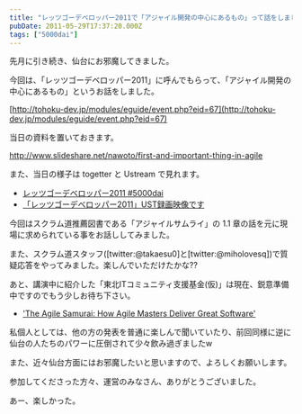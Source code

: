 ```yaml
---
title: "レッツゴーデベロッパー2011で「アジャイル開発の中心にあるもの」って話をしました"
pubDate: 2011-05-29T17:37:20.000Z
tags: ["5000dai"]
---
```


先月に引き続き、仙台にお邪魔してきました。

今回は、「レッツゴーデベロッパー2011」に呼んでもらって、「アジャイル開発の中心にあるもの」というお話をしました。

[http://tohoku-dev.jp/modules/eguide/event.php?eid=67](http://tohoku-dev.jp/modules/eguide/event.php?eid=67)

当日の資料を置いておきます。

http://www.slideshare.net/nawoto/first-and-important-thing-in-agile

また、当日の様子は togetter と Ustream で見れます。

- [レッツゴーデベロッパー2011 #5000dai](http://togetter.com/li/141632)
- [「レッツゴーデベロッパー2011」UST録画映像です](http://tohoku-dev.jp/modules/news/article.php?storyid=80)

今回はスクラム道推薦図書である「アジャイルサムライ」の 1.1 章の話を元に現場に求められている事をお話ししてみました。

また、スクラム道スタッフ([twitter:@takaesu0]と[twitter:@miholovesq])で質疑応答をやってみました。楽しんでいただけたかな??

あと、講演中に紹介した「東北ITコミュニティ支援基金(仮)」は現在、鋭意準備中ですのでもう少しお待ち下さい。

- ['The Agile Samurai: How Agile Masters Deliver Great Software'](http://amzn.to/ieWbRP)

私個人としては、他の方の発表を普通に楽しんで聞いていたり、前回同様に逆に仙台の人たちのパワーに圧倒されて少々飲み過ぎましたw

また、近々仙台方面にはお邪魔したいと思いますので、よろしくお願いします。

参加してくださった方々、運営のみなさん、ありがとうございました。

あー、楽しかった。